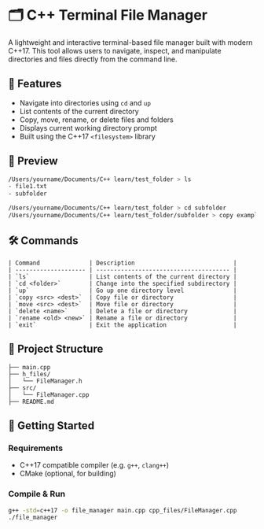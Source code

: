 # 🗂️ C++ Terminal File Manager

A lightweight and interactive terminal-based file manager built with modern C++17. This tool allows users to navigate, inspect, and manipulate directories and files directly from the command line.

## 📁 Features

- Navigate into directories using `cd` and `up`
- List contents of the current directory
- Copy, move, rename, or delete files and folders
- Displays current working directory prompt
- Built using the C++17 `<filesystem>` library

## 📸 Preview

```bash
/Users/yourname/Documents/C++ learn/test_folder > ls
- file1.txt
- subfolder

/Users/yourname/Documents/C++ learn/test_folder > cd subfolder
/Users/yourname/Documents/C++ learn/test_folder/subfolder > copy example.txt ../example_copy.txt
```

## 🛠️ Commands
```
| Command              | Description                            |
| -------------------- | -------------------------------------- |
| `ls`                 | List contents of the current directory |
| `cd <folder>`        | Change into the specified subdirectory |
| `up`                 | Go up one directory level              |
| `copy <src> <dest>`  | Copy file or directory                 |
| `move <src> <dest>`  | Move file or directory                 |
| `delete <name>`      | Delete a file or directory             |
| `rename <old> <new>` | Rename a file or directory             |
| `exit`               | Exit the application                   |
```

## 🧱 Project Structure
```
├── main.cpp
├── h_files/
│   └── FileManager.h
├── src/
│   └── FileManager.cpp
├── README.md
```

## 🚀 Getting Started

### Requirements

* C++17 compatible compiler (e.g. `g++`, `clang++`)
* CMake (optional, for building)

### Compile & Run

```bash
g++ -std=c++17 -o file_manager main.cpp cpp_files/FileManager.cpp
./file_manager
```
